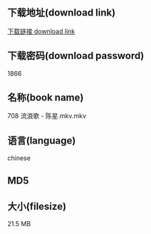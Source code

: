 ## 下载地址(download link)
[下载链接 download link](https://voluble-croquembouche-d321dc.netlify.app/?s=708+%E6%B5%81%E6%B5%AA%E6%AD%8C+-+%E9%99%88%E6%98%9F.mkv)

## 下载密码(download password)
1866

## 名称(book name)
708 流浪歌 - 陈星.mkv.mkv

## 语言(language)
chinese

## MD5


## 大小(filesize)
21.5 MB
